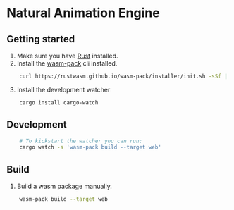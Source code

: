 # Natural Animation Engine

## Getting started
1. Make sure you have [Rust](https://www.rust-lang.org/tools/install) installed.
2. Install the [wasm-pack](https://rustwasm.github.io/wasm-pack/installer/) cli installed.

```bash
    curl https://rustwasm.github.io/wasm-pack/installer/init.sh -sSf | sh
```
3. Install the development watcher 

```bash
    cargo install cargo-watch
```

## Development
```bash
    # To kickstart the watcher you can run:
    cargo watch -s 'wasm-pack build --target web'
```

## Build

1. Build a wasm package manually.

```bash
    wasm-pack build --target web
```
